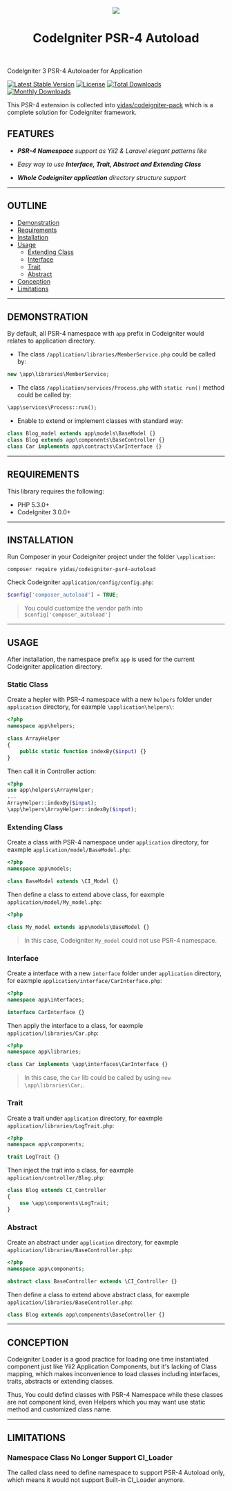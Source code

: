 <p align="center">
    <a href="https://codeigniter.com/" target="_blank">
        <img src="https://camo.githubusercontent.com/b1df5003f5bc21277aeb87c5d3558242b74eb54a61a253cc061a38c7a43bcac7/68747470733a2f2f75706c6f61642e77696b696d656469612e6f72672f77696b6970656469612f7a682f372f37632f436f646549676e697465722e706e67">
    </a>
    <h1 align="center">CodeIgniter PSR-4 Autoload</h1>
    <br>
</p>

CodeIgniter 3 PSR-4 Autoloader for Application

[![Latest Stable Version](https://poser.pugx.org/yidas/codeigniter-psr4-autoload/v/stable?format=flat-square)](https://packagist.org/packages/yidas/codeigniter-psr4-autoload)
[![License](https://poser.pugx.org/yidas/codeigniter-psr4-autoload/license?format=flat-square)](https://packagist.org/packages/yidas/codeigniter-psr4-autoload)
[![Total Downloads](https://poser.pugx.org/yidas/codeigniter-psr4-autoload/downloads?format=flat-square)](https://packagist.org/packages/yidas/codeigniter-psr4-autoload)
[![Monthly Downloads](https://poser.pugx.org/yidas/codeigniter-psr4-autoload/d/monthly?format=flat-square)](https://packagist.org/packages/yidas/codeigniter-psr4-autoload)

This PSR-4 extension is collected into [yidas/codeigniter-pack](https://github.com/yidas/codeigniter-pack) which is a complete solution for Codeigniter framework.

FEATURES
--------

- ***PSR-4 Namespace** support as Yii2 & Laravel elegant patterns like*

- *Easy way to use **Interface, Trait, Abstract and Extending Class***

- ***Whole Codeigniter application** directory structure support*

---

OUTLINE
-------

- [Demonstration](#demonstration)
- [Requirements](#requirements)
- [Installation](#installation)
- [Usage](#usage)
  - [Extending Class](#extending-class)
  - [Interface](#interface)
  - [Trait](#trait)
  - [Abstract](#abstract)
- [Conception](#conception)
- [Limitations](#limitations)
  
---

DEMONSTRATION
-------------

By default, all PSR-4 namespace with `app` prefix in Codeigniter would relates to application directory.

- The class `/application/libraries/MemberService.php` could be called by:

```php
new \app\libraries\MemberService;
```

- The class `/application/services/Process.php` with `static run()` method could be called by:

```php
\app\services\Process::run();
```

- Enable to extend or implement classes with standard way:

```php
class Blog_model extends app\models\BaseModel {}
class Blog extends app\components\BaseController {}
class Car implements app\contracts\CarInterface {}
```

---

REQUIREMENTS
------------

This library requires the following:

- PHP 5.3.0+
- CodeIgniter 3.0.0+

---

INSTALLATION
------------

Run Composer in your Codeigniter project under the folder `\application`:

    composer require yidas/codeigniter-psr4-autoload
    
Check Codeigniter `application/config/config.php`:

```php
$config['composer_autoload'] = TRUE;
```
    
> You could customize the vendor path into `$config['composer_autoload']`

---

USAGE
-----

After installation, the namespace prefix `app` is used for the current Codeigniter application directory.


### Static Class


Create a hepler with PSR-4 namespace with a new `helpers` folder under `application` directory, for eaxmple `\application\helpers\`:

```php
<?php
namespace app\helpers;

class ArrayHelper
{
    public static function indexBy($input) {}
}
```

Then call it in Controller action:

```php
<?php
use app\helpers\ArrayHelper;
...
ArrayHelper::indexBy($input);
\app\helpers\ArrayHelper::indexBy($input);
```

### Extending Class

Create a class with PSR-4 namespace under `application` directory, for eaxmple `application/model/BaseModel.php`:

```php
<?php
namespace app\models;

class BaseModel extends \CI_Model {}
```

Then define a class to extend above class, for eaxmple `application/model/My_model.php`:

```php
<?php

class My_model extends app\models\BaseModel {}
```

> In this case, Codeigniter `My_model` could not use PSR-4 namespace.


### Interface

Create a interface with a new `interface` folder under `application` directory, for eaxmple `application/interface/CarInterface.php`:

```php
<?php
namespace app\interfaces;

interface CarInterface {}
```

Then apply the interface to a class, for eaxmple `application/libraries/Car.php`:

```php
<?php
namespace app\libraries;

class Car implements \app\interfaces\CarInterface {}
```

> In this case, the `Car` lib could be called by using `new \app\libraries\Car;`.


### Trait

Create a trait under `application` directory, for eaxmple `application/libraries/LogTrait.php`:

```php
<?php
namespace app\components;

trait LogTrait {}
```

Then inject the trait into a class, for eaxmple `application/controller/Blog.php`:

```php
class Blog extends CI_Controller
{
    use \app\components\LogTrait;
}
```

### Abstract

Create an abstract under `application` directory, for eaxmple `application/libraries/BaseController.php`:

```php
<?php
namespace app\components;

abstract class BaseController extends \CI_Controller {}
```

Then define a class to extend above abstract class, for eaxmple `application/libraries/BaseController.php`:

```php
class Blog extends app\components\BaseController {}
```

---

CONCEPTION
----------

Codeigniter Loader is a good practice for loading one time instantiated component just like Yii2 Application Components, but it's lacking of Class mapping, which makes inconvenience to load classes including interfaces, traits, abstracts or extending classes.

Thus, You could defind classes with PSR-4 Namespace while these classes are not component kind, even Helpers which you may want use static method and customized class name.

---

LIMITATIONS
-----------

### Namespace Class No Longer Support CI_Loader

The called class need to define namespace to support PSR-4 Autoload only, which means it would not support Built-in CI_Loader anymore.
